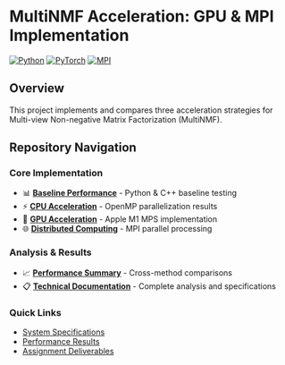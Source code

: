 # MultiNMF Acceleration: GPU & MPI Implementation
[![Python](https://img.shields.io/badge/Python-3.9+-blue.svg)](https://python.org)
[![PyTorch](https://img.shields.io/badge/PyTorch-2.0+-orange.svg)](https://pytorch.org)
[![MPI](https://img.shields.io/badge/MPI-OpenMPI-green.svg)](https://www.open-mpi.org/)

## Overview
This project implements and compares three acceleration strategies for Multi-view Non-negative Matrix Factorization (MultiNMF). 

## Repository Navigation

### Core Implementation
- 📊 [**Baseline Performance**](part0-baseline/) - Python & C++ baseline testing
- ⚡ [**CPU Acceleration**](part1-openmp/) - OpenMP parallelization results  
- 🚀 [**GPU Acceleration**](part2-gpu/) - Apple M1 MPS implementation
- 🌐 [**Distributed Computing**](part3-mpi/) - MPI parallel processing

### Analysis & Results
- 📈 [**Performance Summary**](results/) - Cross-method comparisons
- 📋 [**Technical Documentation**](docs/) - Complete analysis and specifications

### Quick Links
- [System Specifications](docs/system_specifications.md)
- [Performance Results](results/performance_summary.md)
- [Assignment Deliverables](docs/assignment_deliverables.md)
